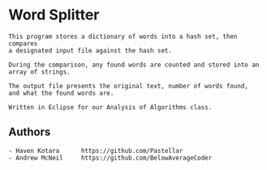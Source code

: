 #   Word Splitter
    This program stores a dictionary of words into a hash set, then compares
    a designated input file against the hash set.

    During the comparison, any found words are counted and stored into an
    array of strings.

    The output file presents the original text, number of words found, 
    and what the found words are.

    Written in Eclipse for our Analysis of Algorithms class.

##  Authors
    - Haven Kotara      https://github.com/Pastellar
    - Andrew McNeil     https://github.com/BelowAverageCoder

